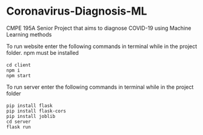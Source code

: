 # Coronavirus-Diagnosis-ML
CMPE 195A Senior Project that aims to diagnose COVID-19 using Machine Learning methods

To run website enter the following commands in terminal while in the project folder. npm must be installed</br>
</br>
`cd client`</br>
`npm i`</br>
`npm start`</br>

To run server enter the following commands in terminal while in the project folder</br>
</br>
`pip install flask`</br>
`pip install flask-cors`</br>
`pip install joblib`</br>
`cd server`</br>
`flask run`</br>

